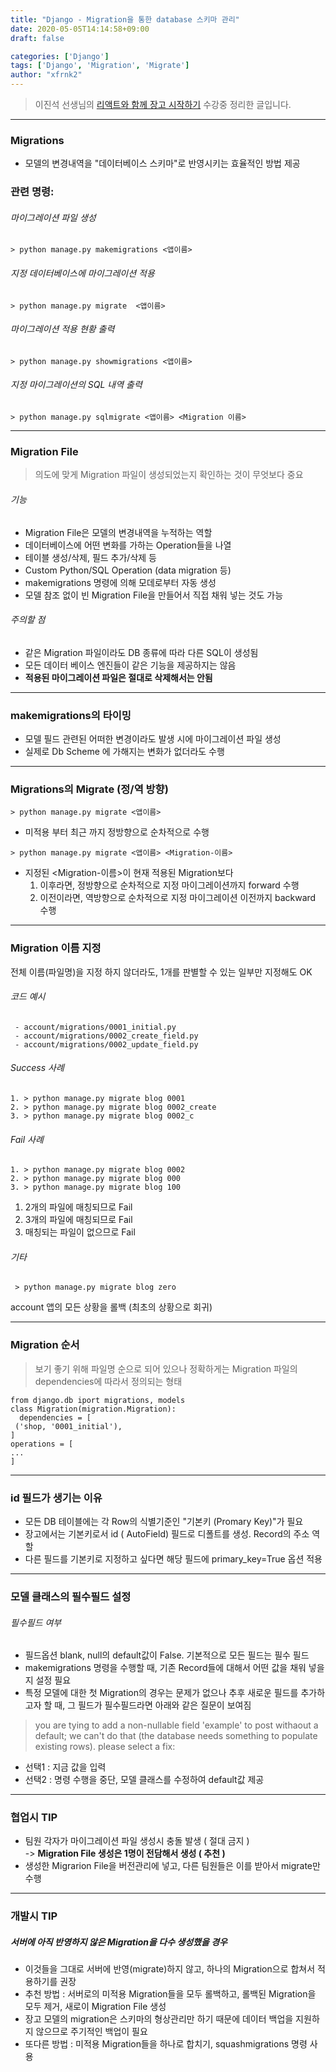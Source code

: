 ```yaml
---
title: "Django - Migration을 통한 database 스키마 관리"
date: 2020-05-05T14:14:58+09:00
draft: false

categories: ['Django']
tags: ['Django', 'Migration', 'Migrate']
author: "xfrnk2"
---
```

>이진석 선생님의 [리액트와 함께 장고 시작하기](https://educast.com/course/web/ZU53) 수강중 정리한 글입니다.
---
### Migrations
+ 모델의 변경내역을 "데이터베이스 스키마"로 반영시키는 효율적인 방법 제공

### 관련 명령:
###### 마이그레이션 파일 생성
~~~
> python manage.py makemigrations <앱이름>
~~~
###### 지정 데이터베이스에 마이그레이션 적용
~~~
> python manage.py migrate  <앱이름>
~~~
###### 마이그레이션 적용 현황 출력
~~~
> python manage.py showmigrations <앱이름>
~~~
###### 지정 마이그레이션의 SQL 내역 출력
~~~
> python manage.py sqlmigrate <앱이름> <Migration 이름>
~~~
---
### Migration File
> 의도에 맞게 Migration 파일이 생성되었는지 확인하는 것이 무엇보다 중요

###### 기능
+ Migration File은 모델의 변경내역을 누적하는 역할
+ 데이터베이스에 어떤 변화를 가하는 Operation들을 나열
+ 테이블 생성/삭제, 필드 추가/삭제 등
+ Custom Python/SQL Operation (data migration 등)
+ makemigrations 명령에 의해 모데로부터 자동 생성
+ 모델 참조 없이 빈 Migration File을 만들어서 직접 채워 넣는 것도 가능

###### 주의할 점
+ 같은 Migration 파일이라도 DB 종류에 따라 다른 SQL이 생성됨
+ 모든 데이터 베이스 엔진들이 같은 기능을 제공하지는 않음
+ **적용된 마이그레이션 파일은 절대로 삭제해서는 안됨** 

---
### makemigrations의 타이밍

+ 모델 필드 관련된 어떠한 변경이라도 발생 시에 마이그레이션 파일 생성
+ 실제로 Db Scheme 에 가해지는 변화가 없더라도 수행



---
### Migrations의 Migrate (정/역 방향)
~~~
> python manage.py migrate <앱이름>
~~~
+ 미적용 <Migration-File>부터 최근 <Migration-File>까지 정방향으로 순차적으로 수행
~~~
> python manage.py migrate <앱이름> <Migration-이름>
~~~
+ 지정된 <Migration-이름>이 현재 적용된 Migration보다
  1. 이후라면, 정방향으로 순차적으로 지정 마이그레이션까지 forward 수행
  2. 이전이라면, 역방향으로 순차적으로 지정 마이그레이션 이전까지 backward 수행
---
### Migration 이름 지정
 전체 이름(파일명)을 지정 하지 않더라도, 1개를 판별할 수 있는 일부만 지정해도 OK
###### 코드 예시
~~~
 - account/migrations/0001_initial.py
 - account/migrations/0002_create_field.py
 - account/migrations/0002_update_field.py
~~~
###### Success 사례
~~~
1. > python manage.py migrate blog 0001
2. > python manage.py migrate blog 0002_create 
3. > python manage.py migrate blog 0002_c 
~~~

###### Fail 사례
~~~
1. > python manage.py migrate blog 0002
2. > python manage.py migrate blog 000 
3. > python manage.py migrate blog 100
~~~
1. 2개의 파일에 매칭되므로 Fail
2. 3개의 파일에 매칭되므로 Fail
3. 매칭되는 파일이 없으므로 Fail

###### 기타
~~~
 > python manage.py migrate blog zero
~~~
  
account 앱의 모든 상황을 롤백 (최초의 상황으로 회귀)
  
---
  
### Migration 순서
  
> 보기 좋기 위해 파일명 순으로 되어 있으나 정확하게는 
Migration 파일의 dependencies에 따라서 정의되는 형태

~~~
from django.db iport migrations, models
class Migration(migration.Migration):
  dependencies = [
 ('shop, '0001_initial'),
]
operations = [
...
]
~~~
---
### id 필드가 생기는 이유
+ 모든 DB 테이블에는 각 Row의 식별기준인 "기본키 (Promary Key)"가 필요   
+ 장고에서는 기본키로서 id ( AutoField) 필드로 디폴트를 생성. Record의 주소 역할
+ 다른 필드를 기본키로 지정하고 싶다면 해당 필드에 primary_key=True 옵션 적용
---
### 모델 클래스의 필수필드 설정

###### 필수필드 여부
+ 필드옵션 blank, null의 default값이 False. 기본적으로 모든 필드는 필수 필드
+ makemigrations 명령을 수행할 때, 기존 Record들에 대해서 어떤 값을 채워 넣을지 설정 필요
+ 특정 모델에 대한 첫 Migration의 경우는 문제가 없으나 추후 새로운 필드를 추가하고자 할 때, 그 필드가 필수필드라면 아래와 같은 질문이 보여짐

> you are tying to add a non-nullable field 'example' to post withaout a default; we can't do that (the database needs something to populate existing rows).
please select a fix:

  + 선택1 : 지금 값을 입력   
  + 선택2 : 명령 수행을 중단, 모델 클래스를 수정하여 default값 제공
---
### 협업시 TIP
+ 팀원 각자가 마이그레이션 파일 생성시 충돌 발생 ( 절대 금지 )  
-> **Migration File 생성은 1명이 전담해서 생성 ( 추천 )**
+ 생성한 Migrarion File을 버전관리에 넣고, 다른 팀원들은 이를 받아서 migrate만 수행
---
### 개발시 TIP
##### 서버에 아직 반영하지 않은 Migration을 다수 생성했을 경우
+ 이것들을 그대로 서버에 반영(migrate)하지 않고, 하나의 Migration으로 합쳐서 적용하기를 권장  
+ 추천 방법 : 서버로의 미적용 Migration들을 모두 롤백하고, 롤백된 Migration을 모두 제거, 새로이 Migration File 생성
+ 장고 모델의 migration은 스키마의 형상관리만 하기 때문에 데이터 백업을 지원하지 않으므로 주기적인 백업이 필요
+ 또다른 방법 : 미적용 Migration들을 하나로 합치기, squashmigrations 명령 사용

